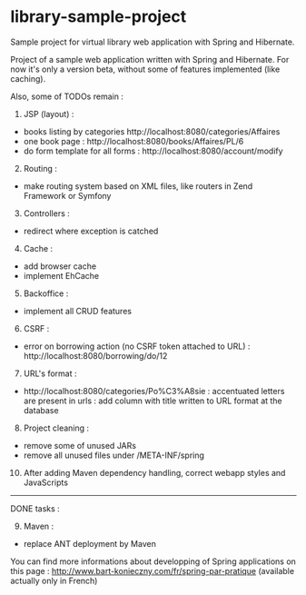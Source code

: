 library-sample-project
======================

Sample project for virtual library web application with Spring and Hibernate.

Project of a sample web application written with Spring and Hibernate. For now it's only a version beta, without some of features implemented (like caching).

Also, some of TODOs remain : 

1) JSP (layout) : 
- books listing by categories http://localhost:8080/categories/Affaires
- one book page : http://localhost:8080/books/Affaires/PL/6
- do form template for all forms : http://localhost:8080/account/modify

2) Routing : 
- make routing system based on XML files, like routers in Zend Framework or Symfony

3) Controllers : 
- redirect where exception is catched

4) Cache : 
- add browser cache
- implement EhCache

5) Backoffice : 
- implement all CRUD features 

6) CSRF : 
- error on borrowing action (no CSRF token attached to URL) :  http://localhost:8080/borrowing/do/12

7) URL's format : 
- http://localhost:8080/categories/Po%C3%A8sie : accentuated letters are present in urls : add column with title written to URL format at the database

8) Project cleaning : 
- remove some of unused JARs 
- remove all unused files under /META-INF/spring

10) After adding Maven dependency handling, correct webapp styles and JavaScripts
----------------------------------------
DONE tasks :

9) Maven : 
- replace ANT deployment by Maven


You can find more informations about developping of Spring applications on this page : 
http://www.bart-konieczny.com/fr/spring-par-pratique (available actually only in French)
